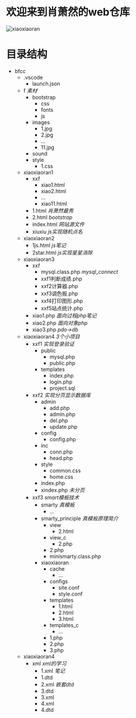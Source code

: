 #  欢迎来到肖萧然的web仓库


![xiaoxiaoran](https://ss0.bdstatic.com/70cFuHSh_Q1YnxGkpoWK1HF6hhy/it/u=2687368603,3794114719&fm=26&gp=0.jpg)

目录结构
========
+ bfcc
  + .vscode
    + launch.json
  + f *素材*
    + bootstrap
      + css
      + fonts
      + js
    + images
      + 1.jpg
      + 2.jpg
      + ...
      + 11.jpg
    + sound
    + style
      + 1.css
  + xiaoxiaoran1
    + xxf
      + xiao1.html
      + xiao2.html
      + ...
      + xiao11.html
    + 1.html  *肖萧然最秀*
    + 2.html *bootstrap*
    + index.html *网站源文件*
    + xiuxiu  *js实现随机点名*
  + xiaoxiaoran2 
    + 1js.html  *js笔记*
    + 2star.html *js实现星星消除*
  + xiaoxiaoran3
    + xxf
      + mysql.class.php *mysql_connect*
      + xxf1判断成绩.php
      + xxf2计算器.php
      + xxf3调色板.php
      + xxf4打印图形.php
      + xxf5站点统计.php
    + xiao1.php *面向过程php笔记*
    + xiao2.php *面向对象php*
    + xiao3.php *pdo->db*
  + xiaoxiaoran4 *3个小项目*
    + xxf1  *实现登录验证*
      + public
        + mysql.php
        + public.php
      + templates
        + index.php
        + login.php
        + project.sql
    + xxf2  *实现分页显示数据库*
      + admin
        + add.php
        + admin.php
        + del.php
        + update.php
      + config
        + config.php
      + inc
        + conn.php
        + head.php
      + style
        + common.css
        + home.css
      + index.php
      + xindex.php *未分页*
    + xxf3  *smart模板技术*
      + smarty *真模板*
        + ...
      + smarty_principle *真模板原理简介*
        + view
          + 2.html
        + view_c
          + 2.php
        + 2.php
        + minismarty.class.php
      + xiaoxiaoran
        + cache
          + ...
        + configs
          + site.conf
          + style.conf
        + templates
          + 1.html
          + 2.html
          + 3.html
        + templates_c
          + ...
        + 1.php
        + 2.php
        + 3.php
  + xiaoxiaoran4
    + xml *xml的学习*
      + 1.xml  *笔记*
      + 1.dtd  
      + 2.xml  *嵌套dtd*
      + 3.dtd
      + 3.xml
      + 4.xml
      + 4.dtd
  